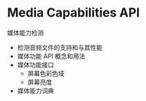 # Media Capabilities API

媒体能力检测

- 检测音频文件的支持和与其性能
- 媒体功能 API 概念和用法
- 媒体功能接口
  - 屏幕色彩色域
  - 屏幕亮度
- 媒体能力词典

